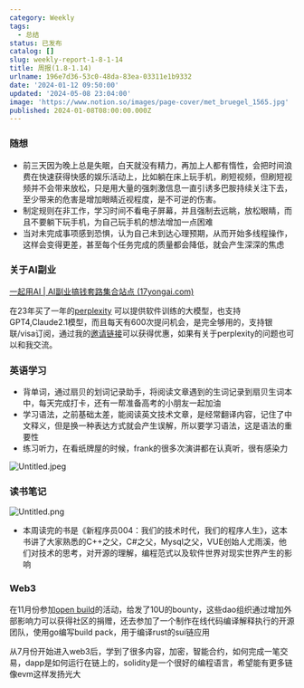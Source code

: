 ```yaml
---
category: Weekly
tags:
  - 总结
status: 已发布
catalog: []
slug: weekly-report-1-8-1-14
title: 周报(1.8-1.14)
urlname: 196e7d36-53c0-48da-83ea-03311e1b9332
date: '2024-01-12 09:50:00'
updated: '2024-05-08 23:04:00'
image: 'https://www.notion.so/images/page-cover/met_bruegel_1565.jpg'
published: 2024-01-08T08:00:00.000Z
---
```


### 随想

- 前三天因为晚上总是失眠，白天就没有精力，再加上人都有惰性，会把时间浪费在快速获得快感的娱乐活动上，比如躺在床上玩手机，刷短视频，但刷短视频并不会带来放松，只是用大量的强刺激信息一直引诱多巴胺持续关注下去，至少带来的危害是增加眼睛近视程度，是不可逆的伤害。
- 制定规则在非工作，学习时间不看电子屏幕，并且强制去远眺，放松眼睛，而且不要躺下玩手机，为自己玩手机的想法增加一点困难
- 当对未完成事项感到恐惧，认为自己未到达心理预期，从而开始多线程操作，这样会变得更差，甚至每个任务完成的质量都会降低，就会产生深深的焦虑

### 关于AI副业


[一起用AI | AI副业搞钱套路集合站点 (17yongai.com)](https://17yongai.com/)


在23年买了一年的[perplexity](https://www.perplexity.ai/) 可以提供软件训练的大模型，也支持GPT4,Claude2.1模型，而且每天有600次提问机会，是完全够用的，支持银联/visa订阅，通过我的[邀请链接](https://perplexity.ai/pro?referral_code=SGJ7X87B)可以获得优惠，如果有关于perplexity的问题也可以和我交流。


### 英语学习

- 背单词，通过扇贝的划词记录助手，将阅读文章遇到的生词记录到扇贝生词本中，每天完成打卡，还有一帮准备高考的小朋友一起加油
- 学习语法，之前基础太差，能阅读英文技术文章，是经常翻译内容，记住了中文释义，但是换一种表达方式就会产生误解，所以要学习语法，这是语法的重要性
- 练习听力，在看纸牌屋的时候，frank的很多次演讲都在认真听，很有感染力

![Untitled.jpeg](https://prod-files-secure.s3.us-west-2.amazonaws.com/5d24fe63-e567-4804-86f9-9fdc62e13082/c33f3733-be40-431e-a494-10399ac86f32/Untitled.jpeg?X-Amz-Algorithm=AWS4-HMAC-SHA256&X-Amz-Content-Sha256=UNSIGNED-PAYLOAD&X-Amz-Credential=ASIAZI2LB466ZWDNDMB4%2F20250322%2Fus-west-2%2Fs3%2Faws4_request&X-Amz-Date=20250322T053759Z&X-Amz-Expires=3600&X-Amz-Security-Token=IQoJb3JpZ2luX2VjEF0aCXVzLXdlc3QtMiJGMEQCIA8Uw3iI9bxM2%2BSO5pJxKQ5fkNs7wMjKCcXXD%2FTbxR8gAiBDLnHDevP6BE6uFaFZ0ezDefyHJe4tbrGXwA6gU2JybyqIBAi2%2F%2F%2F%2F%2F%2F%2F%2F%2F%2F8BEAAaDDYzNzQyMzE4MzgwNSIMg%2BvSiODhzYBG3QNmKtwDJUtpcjlegnOojumibbbZwaKKIcq7LooyINWI1RgtzQ2cJPC1%2BOW%2BUsXKPlYvBG4e1tElvJVpHcTTqiciPuSgLjjCEyY5pkUQQ78KHIzF%2F%2FlK00fjbxFgzfbKHAgEjlV4ZRLreJDtcxexqdexP3RC5rQZ3FTeRPVLxG%2BO6Bx4UuptmeNDget7zmu5LHqLM9elFdwYJhrP7L2lYXCcgPNRwxVoOrvHWlT7hLS%2FzaJwSHRy%2FjBOryfFnYRaArbd%2FsabXFxHQniJSBdrtMrIMAslfS5r3k%2BDRZPaupQU3il2VBgkiaFr8qIJJ3E6cF1su%2FrBaEMa%2FFlPjh21tNAyiqZ%2Fwsq%2BQQg6MEnCUJJkxh7MSYxyIoBUfxc8HLaEBDBoCmgK%2FkFQoZTI1arMLn%2FOtPB%2FR6YmMoD8tyfMSeuTchF9HqA8C7f7FmQzi%2BEjB%2BID4USO4HcxDXXZv2OpO%2B%2FA4to3CK%2F7%2F637c2t4UGIOpBXpuf%2F8qrU2h2L4q0hhOIEuZ7t82WlEEPUmeO3V0kbNttWCdJFVB4%2BCRF0zp5WNDm5YM8HZbAkAfftAIITTW53X4NRnA9cmHSix0TZnQbiWG4mimX2Kw%2BiSlG%2FzZ84zjkSYrLkI8o8e%2F6A1J9tHf%2FswmIn5vgY6pgHi1q03%2FakCPHn%2B2qZhjopqZo4VjgqMUAXsILPeHgJNpQW9NlhrQEcO5Snuwt1gkGwIq7jxiqxjHXJwxTNAraiVS1Qz6sd6zFssKHs9E5JYwcqz1%2FsHwbjQu5gWwS81RgnWQj3sT2FZGYJUZGjY24kr4OEbHbR3kpmxf7TPC7Cc2Hl2pwsbr6iEWAyV0cwrXP%2F1PJDmgXOi9rr4hhfNpf14Z2jaMvz1&X-Amz-Signature=eeae35c5c5220f712201724af50983d35e22bab495e76f637d40b336e963a833&X-Amz-SignedHeaders=host&x-id=GetObject)


### 读书笔记


![Untitled.png](https://prod-files-secure.s3.us-west-2.amazonaws.com/5d24fe63-e567-4804-86f9-9fdc62e13082/96aa439a-1c95-4054-aa84-ef4e0c8eb5d1/Untitled.png?X-Amz-Algorithm=AWS4-HMAC-SHA256&X-Amz-Content-Sha256=UNSIGNED-PAYLOAD&X-Amz-Credential=ASIAZI2LB466ZWDNDMB4%2F20250322%2Fus-west-2%2Fs3%2Faws4_request&X-Amz-Date=20250322T053759Z&X-Amz-Expires=3600&X-Amz-Security-Token=IQoJb3JpZ2luX2VjEF0aCXVzLXdlc3QtMiJGMEQCIA8Uw3iI9bxM2%2BSO5pJxKQ5fkNs7wMjKCcXXD%2FTbxR8gAiBDLnHDevP6BE6uFaFZ0ezDefyHJe4tbrGXwA6gU2JybyqIBAi2%2F%2F%2F%2F%2F%2F%2F%2F%2F%2F8BEAAaDDYzNzQyMzE4MzgwNSIMg%2BvSiODhzYBG3QNmKtwDJUtpcjlegnOojumibbbZwaKKIcq7LooyINWI1RgtzQ2cJPC1%2BOW%2BUsXKPlYvBG4e1tElvJVpHcTTqiciPuSgLjjCEyY5pkUQQ78KHIzF%2F%2FlK00fjbxFgzfbKHAgEjlV4ZRLreJDtcxexqdexP3RC5rQZ3FTeRPVLxG%2BO6Bx4UuptmeNDget7zmu5LHqLM9elFdwYJhrP7L2lYXCcgPNRwxVoOrvHWlT7hLS%2FzaJwSHRy%2FjBOryfFnYRaArbd%2FsabXFxHQniJSBdrtMrIMAslfS5r3k%2BDRZPaupQU3il2VBgkiaFr8qIJJ3E6cF1su%2FrBaEMa%2FFlPjh21tNAyiqZ%2Fwsq%2BQQg6MEnCUJJkxh7MSYxyIoBUfxc8HLaEBDBoCmgK%2FkFQoZTI1arMLn%2FOtPB%2FR6YmMoD8tyfMSeuTchF9HqA8C7f7FmQzi%2BEjB%2BID4USO4HcxDXXZv2OpO%2B%2FA4to3CK%2F7%2F637c2t4UGIOpBXpuf%2F8qrU2h2L4q0hhOIEuZ7t82WlEEPUmeO3V0kbNttWCdJFVB4%2BCRF0zp5WNDm5YM8HZbAkAfftAIITTW53X4NRnA9cmHSix0TZnQbiWG4mimX2Kw%2BiSlG%2FzZ84zjkSYrLkI8o8e%2F6A1J9tHf%2FswmIn5vgY6pgHi1q03%2FakCPHn%2B2qZhjopqZo4VjgqMUAXsILPeHgJNpQW9NlhrQEcO5Snuwt1gkGwIq7jxiqxjHXJwxTNAraiVS1Qz6sd6zFssKHs9E5JYwcqz1%2FsHwbjQu5gWwS81RgnWQj3sT2FZGYJUZGjY24kr4OEbHbR3kpmxf7TPC7Cc2Hl2pwsbr6iEWAyV0cwrXP%2F1PJDmgXOi9rr4hhfNpf14Z2jaMvz1&X-Amz-Signature=c6a9b5794277bd930bc100b3a59ce1f59b1771b34488641b65ff49d5623ad5d8&X-Amz-SignedHeaders=host&x-id=GetObject)

- 本周读完的书是《新程序员004：我们的技术时代，我们的程序人生》，这本书讲了大家熟悉的C++之父，C#之父，Mysql之父，VUE创始人尤雨溪，他们对技术的思考，对开源的理解，编程范式以及软件世界对现实世界产生的影响

### Web3


在11月份参加[open build](https://openbuild.xyz/learn/challenges)的活动，给发了10U的bounty，这些dao组织通过增加外部影响力可以获得社区的捐赠，还去参加了一个制作在线代码编译解释执行的开源团队，使用go编写build pack，用于编译rust的sui链应用


从7月份开始进入web3后，学到了很多内容，加密，智能合约，如何完成一笔交易，dapp是如何运行在链上的，solidity是一个很好的编程语言，希望能有更多链像evm这样发扬光大

